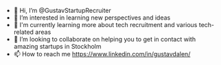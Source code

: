 - 👋 Hi, I’m @GustavStartupRecruiter
- 👀 I’m interested in learning new perspectives and ideas
- 🌱 I'm currently learning more about tech recruitment and various tech-related areas 
- 💞️ I’m looking to collaborate on helping you to get in contact with amazing startups in Stockholm
- 📫 How to reach me https://www.linkedin.com/in/gustavdalen/

<!---
GustavStartupRecruiter/GustavStartupRecruiter is a ✨ special ✨ repository because its `README.md` (this file) appears on your GitHub profile.
You can click the Preview link to take a look at your changes.
--->
